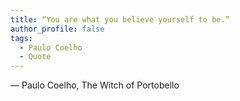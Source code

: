 ```yaml
---
title: “You are what you believe yourself to be.”
author_profile: false
tags:
  - Paulo Coelho
  - Quote
---
```


― Paulo Coelho, The Witch of Portobello

